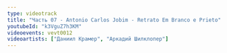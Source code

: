 ```yaml
---
type: videotrack
title: "Часть 07 - Antonio Carlos Jobim - Retrato Em Branco e Prieto"
youtubeId: "k3VguZ7h3KM"
videoevents: vevt0012
videoartists: ["Даниил Крамер", "Аркадий Шилклопер"]
---
```

